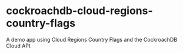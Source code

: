 # cockroachdb-cloud-regions-country-flags
A demo app using Cloud Regions Country Flags and the CockroachDB Cloud API. 
